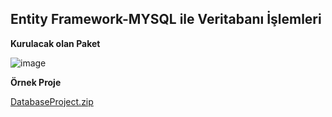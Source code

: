 ## Entity Framework-MYSQL ile Veritabanı İşlemleri ##

**Kurulacak olan Paket**

![image](https://user-images.githubusercontent.com/28144917/164450043-69a313e8-2d24-4d24-a78b-dbee4b7dbd9c.png)



**Örnek Proje**

[DatabaseProject.zip](https://github.com/sahinmansuroglu/NtpDersiDonem2/files/8530583/DatabaseProject.zip)
